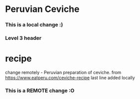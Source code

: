 
# Peruvian Ceviche
### This is a local change :)
### Level 3 header
# recipe
change remotely - Peruvian preparation of ceviche.
from https://www.eatperu.com/ceviche-recipe
last line added locally
### This is a REMOTE change :O
